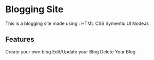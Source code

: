 # Blogging Site

This is a blogging site made using :
HTML
CSS
Symentic UI
NodeJs

## Features
 
Create your own blog
Edit/Update your Blog 
Delete Your Blog